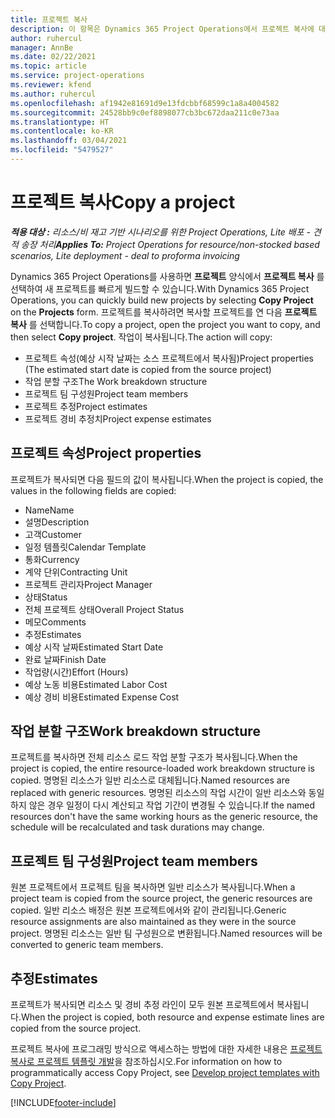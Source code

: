 ```yaml
---
title: 프로젝트 복사
description: 이 항목은 Dynamics 365 Project Operations에서 프로젝트 복사에 대한 정보를 제공합니다.
author: ruhercul
manager: AnnBe
ms.date: 02/22/2021
ms.topic: article
ms.service: project-operations
ms.reviewer: kfend
ms.author: ruhercul
ms.openlocfilehash: af1942e81691d9e13fdcbbf68599c1a8a4004582
ms.sourcegitcommit: 24528bb9c0ef8898077cb3bc672daa211c0e73aa
ms.translationtype: HT
ms.contentlocale: ko-KR
ms.lasthandoff: 03/04/2021
ms.locfileid: "5479527"
---
```

# <a name="copy-a-project"></a><span data-ttu-id="494f1-103">프로젝트 복사</span><span class="sxs-lookup"><span data-stu-id="494f1-103">Copy a project</span></span>

<span data-ttu-id="494f1-104">_**적용 대상 :** 리소스/비 재고 기반 시나리오를 위한 Project Operations, Lite 배포 - 견적 송장 처리_</span><span class="sxs-lookup"><span data-stu-id="494f1-104">_**Applies To:** Project Operations for resource/non-stocked based scenarios, Lite deployment - deal to proforma invoicing_</span></span>

<span data-ttu-id="494f1-105">Dynamics 365 Project Operations를 사용하면 **프로젝트** 양식에서 **프로젝트 복사** 를 선택하여 새 프로젝트를 빠르게 빌드할 수 있습니다.</span><span class="sxs-lookup"><span data-stu-id="494f1-105">With Dynamics 365 Project Operations, you can quickly build new projects by selecting **Copy Project** on the **Projects** form.</span></span> <span data-ttu-id="494f1-106">프로젝트를 복사하려면 복사할 프로젝트를 연 다음 **프로젝트 복사** 를 선택합니다.</span><span class="sxs-lookup"><span data-stu-id="494f1-106">To copy a project, open the project you want to copy, and then select **Copy project**.</span></span> <span data-ttu-id="494f1-107">작업이 복사됩니다.</span><span class="sxs-lookup"><span data-stu-id="494f1-107">The action will copy:</span></span>

- <span data-ttu-id="494f1-108">프로젝트 속성(예상 시작 날짜는 소스 프로젝트에서 복사됨)</span><span class="sxs-lookup"><span data-stu-id="494f1-108">Project properties (The estimated start date is copied from the source project)</span></span>
- <span data-ttu-id="494f1-109">작업 분할 구조</span><span class="sxs-lookup"><span data-stu-id="494f1-109">The Work breakdown structure</span></span>
- <span data-ttu-id="494f1-110">프로젝트 팀 구성원</span><span class="sxs-lookup"><span data-stu-id="494f1-110">Project team members</span></span>
- <span data-ttu-id="494f1-111">프로젝트 추정</span><span class="sxs-lookup"><span data-stu-id="494f1-111">Project estimates</span></span>
- <span data-ttu-id="494f1-112">프로젝트 경비 추정치</span><span class="sxs-lookup"><span data-stu-id="494f1-112">Project expense estimates</span></span>

## <a name="project-properties"></a><span data-ttu-id="494f1-113">프로젝트 속성</span><span class="sxs-lookup"><span data-stu-id="494f1-113">Project properties</span></span>

<span data-ttu-id="494f1-114">프로젝트가 복사되면 다음 필드의 값이 복사됩니다.</span><span class="sxs-lookup"><span data-stu-id="494f1-114">When the project is copied, the values in the following fields are copied:</span></span>

- <span data-ttu-id="494f1-115">Name</span><span class="sxs-lookup"><span data-stu-id="494f1-115">Name</span></span>
- <span data-ttu-id="494f1-116">설명</span><span class="sxs-lookup"><span data-stu-id="494f1-116">Description</span></span>
- <span data-ttu-id="494f1-117">고객</span><span class="sxs-lookup"><span data-stu-id="494f1-117">Customer</span></span>
- <span data-ttu-id="494f1-118">일정 템플릿</span><span class="sxs-lookup"><span data-stu-id="494f1-118">Calendar Template</span></span>
- <span data-ttu-id="494f1-119">통화</span><span class="sxs-lookup"><span data-stu-id="494f1-119">Currency</span></span>
- <span data-ttu-id="494f1-120">계약 단위</span><span class="sxs-lookup"><span data-stu-id="494f1-120">Contracting Unit</span></span>
- <span data-ttu-id="494f1-121">프로젝트 관리자</span><span class="sxs-lookup"><span data-stu-id="494f1-121">Project Manager</span></span>
- <span data-ttu-id="494f1-122">상태</span><span class="sxs-lookup"><span data-stu-id="494f1-122">Status</span></span>
- <span data-ttu-id="494f1-123">전체 프로젝트 상태</span><span class="sxs-lookup"><span data-stu-id="494f1-123">Overall Project Status</span></span>
- <span data-ttu-id="494f1-124">메모</span><span class="sxs-lookup"><span data-stu-id="494f1-124">Comments</span></span>
- <span data-ttu-id="494f1-125">추정</span><span class="sxs-lookup"><span data-stu-id="494f1-125">Estimates</span></span>
- <span data-ttu-id="494f1-126">예상 시작 날짜</span><span class="sxs-lookup"><span data-stu-id="494f1-126">Estimated Start Date</span></span>
- <span data-ttu-id="494f1-127">완료 날짜</span><span class="sxs-lookup"><span data-stu-id="494f1-127">Finish Date</span></span>
- <span data-ttu-id="494f1-128">작업량(시간)</span><span class="sxs-lookup"><span data-stu-id="494f1-128">Effort (Hours)</span></span>
- <span data-ttu-id="494f1-129">예상 노동 비용</span><span class="sxs-lookup"><span data-stu-id="494f1-129">Estimated Labor Cost</span></span>
- <span data-ttu-id="494f1-130">예상 경비 비용</span><span class="sxs-lookup"><span data-stu-id="494f1-130">Estimated Expense Cost</span></span>

## <a name="work-breakdown-structure"></a><span data-ttu-id="494f1-131">작업 분할 구조</span><span class="sxs-lookup"><span data-stu-id="494f1-131">Work breakdown structure</span></span>

<span data-ttu-id="494f1-132">프로젝트를 복사하면 전체 리소스 로드 작업 분할 구조가 복사됩니다.</span><span class="sxs-lookup"><span data-stu-id="494f1-132">When the project is copied, the entire resource-loaded work breakdown structure is copied.</span></span> <span data-ttu-id="494f1-133">명명된 리소스가 일반 리소스로 대체됩니다.</span><span class="sxs-lookup"><span data-stu-id="494f1-133">Named resources are replaced with generic resources.</span></span> <span data-ttu-id="494f1-134">명명된 리소스의 작업 시간이 일반 리소스와 동일하지 않은 경우 일정이 다시 계산되고 작업 기간이 변경될 수 있습니다.</span><span class="sxs-lookup"><span data-stu-id="494f1-134">If the named resources don't have the same working hours as the generic resource, the schedule will be recalculated and task durations may change.</span></span>

## <a name="project-team-members"></a><span data-ttu-id="494f1-135">프로젝트 팀 구성원</span><span class="sxs-lookup"><span data-stu-id="494f1-135">Project team members</span></span>

<span data-ttu-id="494f1-136">원본 프로젝트에서 프로젝트 팀을 복사하면 일반 리소스가 복사됩니다.</span><span class="sxs-lookup"><span data-stu-id="494f1-136">When a project team is copied from the source project, the generic resources are copied.</span></span> <span data-ttu-id="494f1-137">일반 리소스 배정은 원본 프로젝트에서와 같이 관리됩니다.</span><span class="sxs-lookup"><span data-stu-id="494f1-137">Generic resource assignments are also maintained as they were in the source project.</span></span> <span data-ttu-id="494f1-138">명명된 리소스는 일반 팀 구성원으로 변환됩니다.</span><span class="sxs-lookup"><span data-stu-id="494f1-138">Named resources will be converted to generic team members.</span></span>

## <a name="estimates"></a><span data-ttu-id="494f1-139">추정</span><span class="sxs-lookup"><span data-stu-id="494f1-139">Estimates</span></span>

<span data-ttu-id="494f1-140">프로젝트가 복사되면 리소스 및 경비 추정 라인이 모두 원본 프로젝트에서 복사됩니다.</span><span class="sxs-lookup"><span data-stu-id="494f1-140">When the project is copied, both resource and expense estimate lines are copied from the source project.</span></span> 

<span data-ttu-id="494f1-141">프로젝트 복사에 프로그래밍 방식으로 액세스하는 방법에 대한 자세한 내용은 [프로젝트 복사로 프로젝트 템플릿 개발](dev-copy-project.md)을 참조하십시오.</span><span class="sxs-lookup"><span data-stu-id="494f1-141">For information on how to programmatically access Copy Project, see [Develop project templates with Copy Project](dev-copy-project.md).</span></span>


[!INCLUDE[footer-include](../includes/footer-banner.md)]
